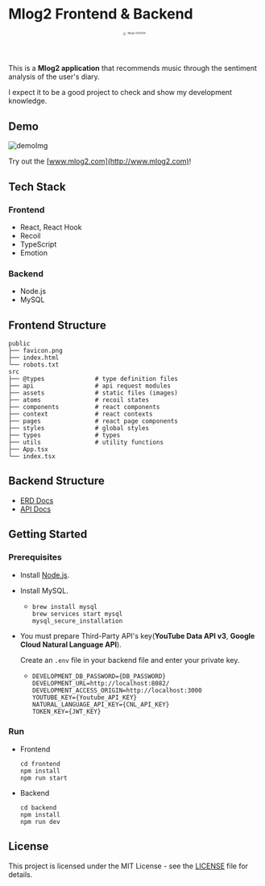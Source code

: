 # Mlog2 Frontend & Backend

<p align="center">
  <img src="https://user-images.githubusercontent.com/77476340/161494223-7ca881de-df2a-4f64-89c0-fc8b60cdd04f.png" alt="Mlog2-5542556" style="zoom: 33%; height: 150px; width: 150px" />
</p>

This is a **Mlog2 application** that recommends music through the sentiment analysis of the user's diary.

I expect it to be a good project to check and show my development knowledge.

## Demo

<img alt="demoImg" src="https://user-images.githubusercontent.com/77476340/171853497-7886f96d-6dcf-4cf4-ab96-217c8adf39b4.png" style="max-width: 100%;">

Try out the [www.mlog2.com](http://www.mlog2.com)!

## Tech Stack

### Frontend

- React, React Hook
- Recoil
- TypeScript
- Emotion

### Backend

- Node.js
- MySQL

## Frontend Structure

```
public
├── favicon.png
├── index.html
└── robots.txt
src
├── @types              # type definition files
├── api                 # api request modules
├── assets              # static files (images)
├── atoms               # recoil states
├── components          # react components
├── context             # react contexts
├── pages               # react page components
├── styles              # global styles
├── types               # types
├── utils               # utility functions
├── App.tsx
└── index.tsx
```

## Backend Structure

- [ERD Docs](https://github.com/minvis95/Mlog2/blob/develop/docs/ERD.png)
- [API Docs](https://github.com/minvis95/Mlog2/blob/develop/docs/API.md)

## Getting Started

### Prerequisites

- Install [Node.js](https://nodejs.org/en/).

- Install MySQL.

  - ```
    brew install mysql
    brew services start mysql
    mysql_secure_installation
    ```

- You must prepare Third-Party API's key(**YouTube Data API v3**, **Google Cloud Natural Language API**). 

  Create an `.env` file in your backend file and enter your private key.

  - ```
    DEVELOPMENT_DB_PASSWORD={DB_PASSWORD}
    DEVELOPMENT_URL=http://localhost:8082/
    DEVELOPMENT_ACCESS_ORIGIN=http://localhost:3000
    YOUTUBE_KEY={Youtube_API_KEY}
    NATURAL_LANGUAGE_API_KEY={CNL_API_KEY}
    TOKEN_KEY={JWT_KEY}
    ```

### Run

- Frontend

  ```
  cd frontend
  npm install
  npm run start
  ```

- Backend

  ```
  cd backend
  npm install
  npm run dev
  ```

## License

This project is licensed under the MIT License - see the [LICENSE](https://github.com/minvis95/Mlog2/blob/main/LICENSE) file for details.
